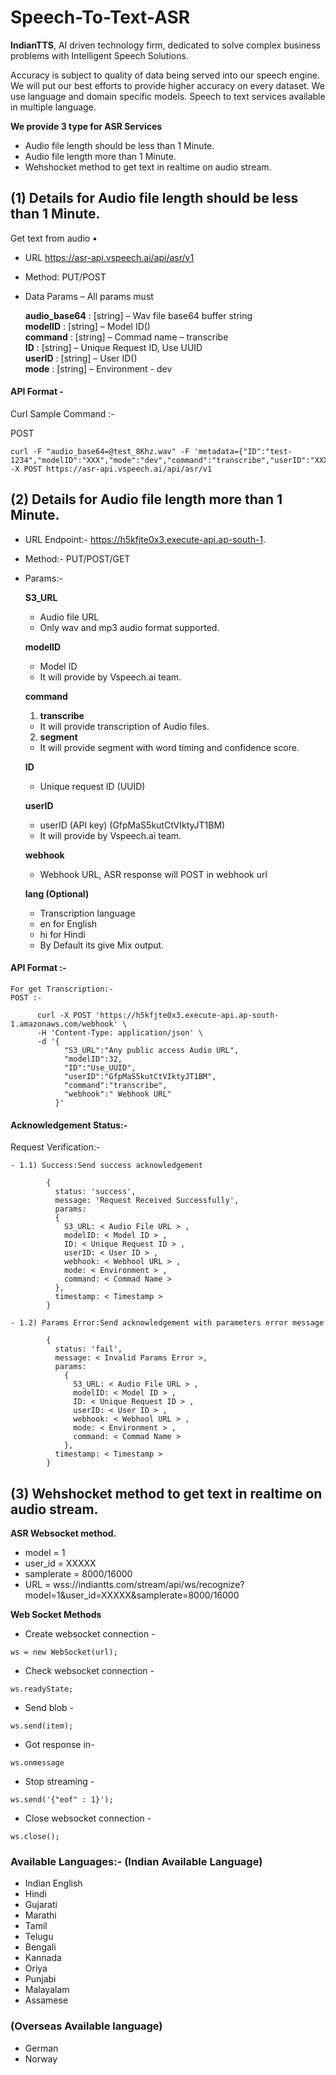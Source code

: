 # Speech-To-Text-ASR  
  
**IndianTTS**, AI driven technology firm, dedicated to solve complex business problems with Intelligent Speech Solutions.

Accuracy is subject to quality of data being served into our speech engine. We will put our best efforts to provide higher accuracy on every dataset. We use language and domain specific models. Speech to text services available in multiple language.

**We provide 3 type for ASR Services**
- Audio file length should be less than 1 Minute.
- Audio file length more than 1 Minute.
- Wehshocket method to get text in realtime on audio stream.

## (1) Details for  Audio file length should be less than 1 Minute.
Get text from audio
• 

*   URL   https://asr-api.vspeech.ai/api/asr/v1
*   Method:  PUT/POST
*   Data Params – All params must

    **audio_base64** : [string] – Wav file base64 buffer string  
    **modelID** : [string] – Model ID()  
    **command** : [string] – Commad name – transcribe  
    **ID** : [string] – Unique Request ID,  Use UUID  
    **userID** : [string] – User ID()  
    **mode** : [string] – Environment   - dev  

#### API Format - 

Curl Sample Command :-

POST 
``` 
curl -F "audio_base64=@test_8Khz.wav" -F 'metadata={"ID":"test-1234","modelID":"XXX","mode":"dev","command":"transcribe","userID":"XXXXX"}' -X POST https://asr-api.vspeech.ai/api/asr/v1
```
## (2) Details for  Audio file length more than 1 Minute.

*   URL Endpoint:- https://h5kfjte0x3.execute-api.ap-south-1.
*   Method:- PUT/POST/GET
*   Params:-

    **S3_URL**
    - Audio file URL
    - Only wav and mp3 audio format supported.

    **modelID**
    - Model ID
    - It will provide by Vspeech.ai team.

    **command**
    1. **transcribe**
    - It will provide transcription of Audio files.
    2. **segment**
    - It will provide segment with word timing and confidence score.

    **ID**
    - Unique request ID (UUID)

    **userID**
    - userID (API key)  (GfpMaS5kutCtVIktyJT1BM)
    - It will provide by Vspeech.ai team.

    **webhook**
    - Webhook URL, ASR response will POST in webhook url

    **lang  (Optional)**
    - Transcription language 
    - en for English
    - hi for Hindi
    - By Default its give Mix output.

  #### API Format :-

    For get Transcription:-  
    POST :-  
```
      curl -X POST 'https://h5kfjte0x3.execute-api.ap-south-1.amazonaws.com/webhook' \
      -H 'Content-Type: application/json' \
      -d '{
            "S3_URL":"Any public access Audio URL",
            "modelID":32,
            "ID":"Use_UUID",
            "userID":"GfpMaS5kutCtVIktyJT1BM",
            "command":"transcribe",
            "webhook":" Webhook URL"
          }'
```

  #### Acknowledgement Status:-

  Request Verification:-

    - 1.1) Success:Send success acknowledgement  
```
        {
          status: 'success',
          message: 'Request Received Successfully',
          params:
          {
            S3_URL: < Audio File URL > ,
            modelID: < Model ID > ,
            ID: < Unique Request ID > ,
            userID: < User ID > ,
            webhook: < Webhool URL > ,
            mode: < Environment > ,
            command: < Commad Name >
          },
          timestamp: < Timestamp >
        }
```
    - 1.2) Params Error:Send acknowledgement with parameters error message  
```
        {
          status: 'fail',
          message: < Invalid Params Error >,
          params:
            {
              S3_URL: < Audio File URL > ,
              modelID: < Model ID > ,
              ID: < Unique Request ID > ,
              userID: < User ID > ,
              webhook: < Webhool URL > ,
              mode: < Environment > ,
              command: < Commad Name >
            },
          timestamp: < Timestamp >
        }
```
## (3) Wehshocket method to get text in realtime on audio stream.  

**ASR Websocket method.**  

- model = 1
- user_id = XXXXX
- samplerate = 8000/16000
- URL = wss://indiantts.com/stream/api/ws/recognize?model=1&user_id=XXXXX&samplerate=8000/16000  

**Web Socket Methods**  

- Create websocket connection -
``` 
ws = new WebSocket(url);
```

- Check websocket connection -
``` 
ws.readyState;
```

- Send blob -
```  
ws.send(item);
```

- Got response in-
```  
ws.onmessage
```

- Stop streaming -
```  
ws.send('{"eof" : 1}');
```

- Close websocket connection -
```  
ws.close();
```

### Available Languages:- (Indian Available Language)
- Indian English
- Hindi
- Gujarati
- Marathi
- Tamil
- Telugu
- Bengali
- Kannada
- Oriya
- Punjabi
- Malayalam
- Assamese

### (Overseas Available language)
- German
- Norway
 
